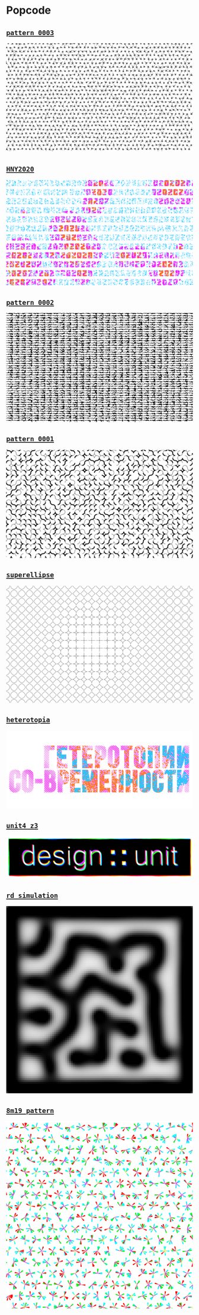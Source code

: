 # Popcode

## [`pattern_0003`](https://tmshv.github.io/popcode/pattern_0003)

![](sketches/pattern_0003/pattern.png)

## [`HNY2020`](https://tmshv.github.io/popcode/hny2020)

![](sketches/hny2020/preview.png)

## [`pattern_0002`](https://tmshv.github.io/popcode/pattern_0002)

![](sketches/pattern_0002/preview.png)

## [`pattern_0001`](https://tmshv.github.io/popcode/pattern_0001)

![](sketches/pattern_0001/preview.png)

## [`superellipse`](https://tmshv.github.io/popcode/superellipse)

![](sketches/superellipse/preview.png)

## [`heterotopia`](https://tmshv.github.io/popcode/heterotopia)

![](sketches/heterotopia/preview.png)


## [`unit4_z3`](https://tmshv.github.io/popcode/unit4_z3)

![](sketches/unit4_z3/preview.png)


## [`rd_simulation` ](https://tmshv.github.io/popcode/rd_simulation)

![](sketches/rd_simulation/preview.png)

## [`8m19_pattern` ](https://tmshv.github.io/popcode/8m19_pattern)

![](sketches/8m19_pattern/pattern.png)
